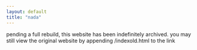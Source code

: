 ```yaml
---
layout: default
title: "nada"
---
```


pending a full rebuild, this website has been indefinitely archived. you may still view the original website by appending /indexold.html to the link
